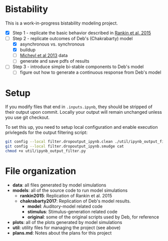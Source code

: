 
# Bistability

This is a work-in-progress bistability modeling project. 

- [x] Step 1 - replicate the basic behavior described in [Rankin et al. 2015](https://doi.org/10.1371/journal.pcbi.1004555)
- [ ] Step 2 - replicate outcomes of Deb's (Chakrabarty) model
  - [x] asynchronous vs. synchronous
  - [x] buildup
  - [ ] [Micheyl et al 2013](https://doi.org/10.1121/1.4789866) data
  - [ ] generate and save pdfs of results
- [ ] Step 3 - introduce simple bi-stable components to Deb's model
  - [ ] figure out how to generate a continuous response 
        from Deb's model

# Setup

If you modify files that end in `.inputs.ipynb`, they should be stripped of
their output upon commit. Locally your output will remain unchanged unless you
use git checkout.

To set this up, you need to setup local configuration and enable execution privlegeds for the output filtering script:

```sh
git config --local filter.dropoutput_ipynb.clean ./util/ipynb_output_filter.py
git config --local filter.dropoutput_ipynb.smudge cat
chmod +x util/ipynb_output_filter.py
```

# File organization

* **data**: all files generated by model simulations
* **models**: all of the source code to run model simulations
  * **rankin2015**: Replication of Rankin et al. 2015
  * **chakrabarty2017**: Replication of Deb's model results.
    * **model**: Auditory-model related code
	* **stimulus**: Stimulus-generation related code
	* **original**: some of the original scripts used by Deb, for reference
* **plots**: all of the plots generated by model simulations
* **util**: utility files for managing the project (see above)
* **plans.md**: Notes about the plans for this project
